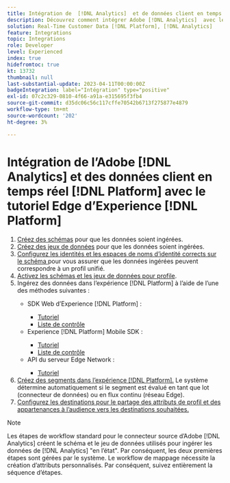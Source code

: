 ```yaml
---
title: Intégration de  [!DNL Analytics]  et de données client en temps réel  [!DNL Platform]  avec le tutoriel d’Edge  [!DNL Platform]
description: Découvrez comment intégrer Adobe [!DNL Analytics]  avec les données client en temps réel  [!DNL Platform]  à l’aide du SDK Web AEP, du SDK mobile AEP ou de l’API du serveur Edge Network.
solution: Real-Time Customer Data [!DNL Platform], [!DNL Analytics]
feature: Integrations
topic: Integrations
role: Developer
level: Experienced
index: true
hidefromtoc: true
kt: 13732
thumbnail: null
last-substantial-update: 2023-04-11T00:00:00Z
badgeIntegration: label="Intégration" type="positive"
exl-id: 07c2c329-0810-4f66-a91a-e315695f3fb4
source-git-commit: d35dc06c56c117cffe70542b6713f275877e4879
workflow-type: tm+mt
source-wordcount: '202'
ht-degree: 3%

---
```


# Intégration de l’Adobe [!DNL Analytics] et des données client en temps réel [!DNL Platform] avec le tutoriel Edge d’Experience [!DNL Platform]

<ol>
    <li><a href="https://experienceleague.adobe.com/fr?lang=fr#dashboard/learning" _target="_blank" rel="noopener noreferrer">Créez des schémas</a> pour que les données soient ingérées.</li>
    <li><a href="https://experienceleague.adobe.com/docs/platform-learn/tutorials/data-ingestion/create-datasets-and-ingest-data.html?lang=fr" _target="_blank" rel="noopener noreferrer">Créez des jeux de données</a> pour que les données soient ingérées.</a></li>
    <li><a href="https://experienceleague.adobe.com/docs/platform-learn/tutorials/identities/label-ingest-and-verify-identity-data.html?lang=fr" _target="_blank" rel="noopener noreferrer"> Configurez les identités et les espaces de noms d’identité corrects sur le schéma </a> pour vous assurer que les données ingérées peuvent correspondre à un profil unifié.</li>
    <li><a href="https://experienceleague.adobe.com/docs/platform-learn/tutorials/profiles/bring-data-into-the-real-time-customer-profile.html?lang=fr" _target="_blank" rel="noopener noreferrer">Activez les schémas et les jeux de données pour profile</a>.</li>
    <li>Ingérez des données dans l’expérience [!DNL Platform] à l’aide de l’une des méthodes suivantes :</li>
        <ul>
           <li>SDK Web d’Experience [!DNL Platform] :</li>
                <ul>
                    <li><a href="https://experienceleague.adobe.com/docs/platform-learn/implement-web-sdk/overview.html?lang=fr" _target="_blank" rel="noopener noreferrer">Tutoriel</a></li>
                    <li><a href="https://experienceleague.adobe.com/docs/analytics/implementation/aep-edge/web-sdk/overview.html?lang=fr" _target="_blank" rel="noopener noreferrer">Liste de contrôle</a></li>
                </ul>
            <li>Experience [!DNL Platform] Mobile SDK :</li>
                <ul>
                    <li><a href="https://experienceleague.adobe.com/docs/platform-learn/data-collection/mobile-sdk/create-mobile-properties.html?lang=fr" _target="_blank" rel="noopener noreferrer">Tutoriel</a></li>
                    <li><a href="https://experienceleague.adobe.com/docs/analytics/implementation/aep-edge/mobile-sdk/overview.html?lang=fr" _target="_blank" rel="noopener noreferrer">Liste de contrôle</a></li>
                </ul></li>
            <li>API du serveur Edge Network :</li>
                <ul>
                    <li><a href="https://experienceleague.adobe.com/docs/experience-platform/edge-network-server-api/interacting-other-adobe-solutions/interacting-adobe-analytics.html" _target="_blank" rel="noopener noreferrer">Tutoriel</a></li>
                </ul>
       </ul>
    <li><a href="https://experienceleague.adobe.com/docs/platform-learn/tutorials/segments/create-segments.html?lang=fr" _target="_blank" rel="noopener noreferrer">Créez des segments dans l’expérience [!DNL Platform].</a> Le système détermine automatiquement si le segment est évalué en tant que lot (connecteur de données) ou en flux continu (réseau Edge).</li>
    <li><a href="https://experienceleague.adobe.com/docs/platform-learn/tutorials/destinations/create-destinations-and-activate-data.html?lang=fr" _target="_blank" rel="noopener noreferrer">Configurez les destinations pour le partage des attributs de profil et des appartenances à l’audience vers les destinations souhaitées.</a></li>
</ol>

>[!NOTE]
>
>Les étapes de workflow standard pour le connecteur source d’Adobe [!DNL Analytics] créent le schéma et le jeu de données utilisés pour ingérer les données de [!DNL Analytics] &quot;en l’état&quot;. Par conséquent, les deux premières étapes sont gérées par le système. Le workflow de mappage nécessite la création d’attributs personnalisés. Par conséquent, suivez entièrement la séquence d’étapes.
